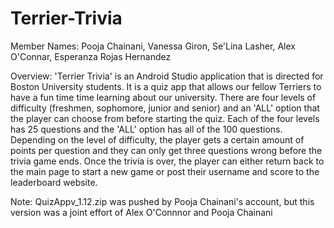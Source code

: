 # Terrier-Trivia
Member Names: 
Pooja Chainani,
Vanessa Giron, 
Se'Lina Lasher, 
Alex O'Connar, 
Esperanza Rojas Hernandez

Overview: 'Terrier Trivia' is an Android Studio application that is directed for Boston University students. It is a quiz app that allows our fellow Terriers to have a fun time time learning about our university. There are four levels of difficulty (freshmen, sophomore, junior and senior) and an 'ALL' option that the player can choose from before starting the quiz. Each of the four levels has 25 questions and the 'ALL' option has all of the 100 questions. Depending on the level of difficulty, the player gets a certain amount of points per question and they can only get three questions wrong before the trivia game ends. Once the trivia is over, the player can either return back to the main page to start a new game or post their username and score to the leaderboard website. 

Note: QuizAppv_1.12.zip was pushed by Pooja Chainani's account, but this version was a joint effort of Alex O'Connnor and Pooja Chainani
